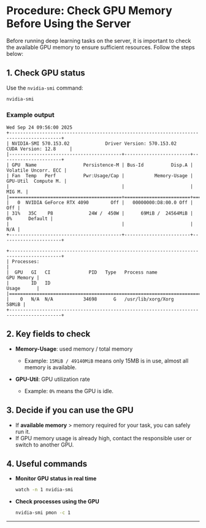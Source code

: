 # Procedure: Check GPU Memory Before Using the Server

Before running deep learning tasks on the server, it is important to check the available GPU memory to ensure sufficient resources. Follow the steps below:

## 1. Check GPU status

Use the `nvidia-smi` command:

```bash
nvidia-smi
```

### Example output

```
Wed Sep 24 09:56:00 2025       
+-----------------------------------------------------------------------------------------+
| NVIDIA-SMI 570.153.02             Driver Version: 570.153.02     CUDA Version: 12.8     |
|-----------------------------------------+------------------------+----------------------+
| GPU  Name                 Persistence-M | Bus-Id          Disp.A | Volatile Uncorr. ECC |
| Fan  Temp   Perf          Pwr:Usage/Cap |           Memory-Usage | GPU-Util  Compute M. |
|                                         |                        |               MIG M. |
|=========================================+========================+======================|
|   0  NVIDIA GeForce RTX 4090        Off |   00000000:D8:00.0 Off |                  Off |
| 31%   35C    P8             24W /  450W |      69MiB /  24564MiB |      0%      Default |
|                                         |                        |                  N/A |
+-----------------------------------------+------------------------+----------------------+
                                                                                         
+-----------------------------------------------------------------------------------------+
| Processes:                                                                              |
|  GPU   GI   CI              PID   Type   Process name                        GPU Memory |
|        ID   ID                                                               Usage      |
|=========================================================================================|
|    0   N/A  N/A           34698      G   /usr/lib/xorg/Xorg                       58MiB |
+-----------------------------------------------------------------------------------------+
```

## 2. Key fields to check

* **Memory-Usage**: used memory / total memory

  * Example: `15MiB / 49140MiB` means only 15MB is in use, almost all memory is available.
* **GPU-Util**: GPU utilization rate

  * Example: `0%` means the GPU is idle.

## 3. Decide if you can use the GPU

* If **available memory** > memory required for your task, you can safely run it.
* If GPU memory usage is already high, contact the responsible user or switch to another GPU.

## 4. Useful commands

* **Monitor GPU status in real time**

  ```bash
  watch -n 1 nvidia-smi
  ```
* **Check processes using the GPU**

  ```bash
  nvidia-smi pmon -c 1
  ```

---
